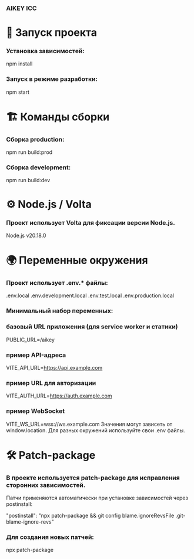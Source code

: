 ### AIKEY ICC

# 🚀 Запуск проекта

### Установка зависимостей:
npm install

### Запуск в режиме разработки:
npm start

# 🏗️ Команды сборки
### Сборка production:
npm run build:prod

### Сборка development:
npm run build:dev

# ⚙️ Node.js / Volta
### Проект использует Volta для фиксации версии Node.js.
Node.js v20.18.0


# 🌍 Переменные окружения
### Проект использует .env.* файлы:
.env.local
.env.development.local
.env.test.local
.env.production.local

### Минимальный набор переменных:


### базовый URL приложения (для service worker и статики)
PUBLIC_URL=/aikey

### пример API-адреса
VITE_API_URL=https://api.example.com

### пример URL для авторизации
VITE_AUTH_URL=https://auth.example.com

### пример WebSocket
VITE_WS_URL=wss://ws.example.com
Значения могут зависеть от window.location. Для разных окружений используйте свои .env файлы.

# 🛠️ Patch-package
### В проекте используется patch-package для исправления сторонних зависимостей.
Патчи применяются автоматически при установке зависимостей через postinstall:

"postinstall": "npx patch-package && git config blame.ignoreRevsFile .git-blame-ignore-revs"

### Для создания новых патчей:
npx patch-package <package-name>
